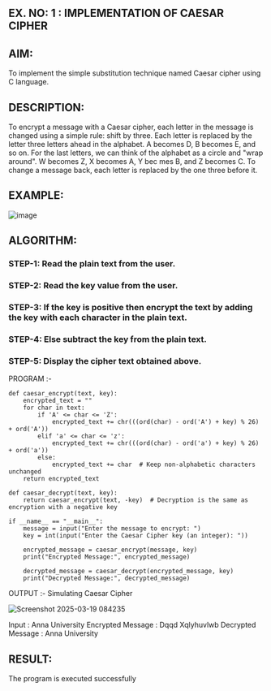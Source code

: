## EX. NO: 1 : IMPLEMENTATION OF CAESAR CIPHER
 

## AIM:

To implement the simple substitution technique named Caesar cipher using C language.

## DESCRIPTION:

To encrypt a message with a Caesar cipher, each letter in the message is changed using a simple rule: shift by three. Each letter is replaced by the letter three letters ahead in the alphabet. A becomes D, B becomes E, and so on. For the last letters, we can think of the
alphabet as a circle and "wrap around". W becomes Z, X becomes A, Y bec mes B, and Z
becomes C. To change a message back, each letter is replaced by the one three before it.

## EXAMPLE:



![image](https://github.com/Hemamanigandan/CNS/assets/149653568/eb9c6c43-8c80-4cdd-b9d4-91705a311c79)


## ALGORITHM:

### STEP-1: Read the plain text from the user.
### STEP-2: Read the key value from the user.
### STEP-3: If the key is positive then encrypt the text by adding the key with each character in the plain text.
### STEP-4: Else subtract the key from the plain text.
### STEP-5: Display the cipher text obtained above.


PROGRAM :-
~~~
def caesar_encrypt(text, key):
    encrypted_text = ""
    for char in text:
        if 'A' <= char <= 'Z':
            encrypted_text += chr(((ord(char) - ord('A') + key) % 26) + ord('A'))
        elif 'a' <= char <= 'z':
            encrypted_text += chr(((ord(char) - ord('a') + key) % 26) + ord('a'))
        else:
            encrypted_text += char  # Keep non-alphabetic characters unchanged
    return encrypted_text

def caesar_decrypt(text, key):
    return caesar_encrypt(text, -key)  # Decryption is the same as encryption with a negative key

if __name__ == "__main__":
    message = input("Enter the message to encrypt: ")
    key = int(input("Enter the Caesar Cipher key (an integer): "))
    
    encrypted_message = caesar_encrypt(message, key)
    print("Encrypted Message:", encrypted_message)
    
    decrypted_message = caesar_decrypt(encrypted_message, key)
    print("Decrypted Message:", decrypted_message)
~~~

OUTPUT :-
Simulating Caesar Cipher

![Screenshot 2025-03-19 084235](https://github.com/user-attachments/assets/ec4c7b79-c0c1-4374-bea6-3ee66670dd17)

Input : Anna University
Encrypted Message : Dqqd Xqlyhuvlwb Decrypted Message : Anna University

## RESULT:
The program is executed successfully
